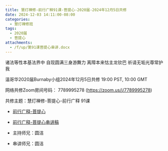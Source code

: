```yaml
---
title: 慧灯禅修-前行广释91课-菩提心-2020届-2024年12月5日共修
date: 2024-12-03 14:11:00-08:00
categories:
  - 慧灯禅修班
tags:
  - 2020届
  - 菩提心
attachments:
  - /f/up/第91课菩提心串讲.docx
---
```

诸法等性本基法界中 自现圆满三身游舞力
离障本来怙主龙钦巴 祈请无垢光尊常护我

温哥华2020届Burnaby小组2024年12月5日共修
19:00 PST, 10:00 GMT

网络共修Zoom房间号码： 7789995278 (<https://zoom.us/j/7789995278>)

共修主题：慧灯禅修-菩提心-前行广释 91课

* [前行广释-菩提心](https://mingguang.im/reading/%E5%A4%A7%E5%9C%86%E6%BB%A1%E5%89%8D%E8%A1%8C%E8%AE%B2%E8%A7%A3/%E5%A4%A7%E5%9C%86%E6%BB%A1%E5%89%8D%E8%A1%8C%E8%AE%B2%E8%A7%A3091)
* [前行广释-菩提心串讲稿](/f/up/第91课菩提心串讲.docx)




* 主持师兄：圆洁
* 串讲师兄：圆洁
